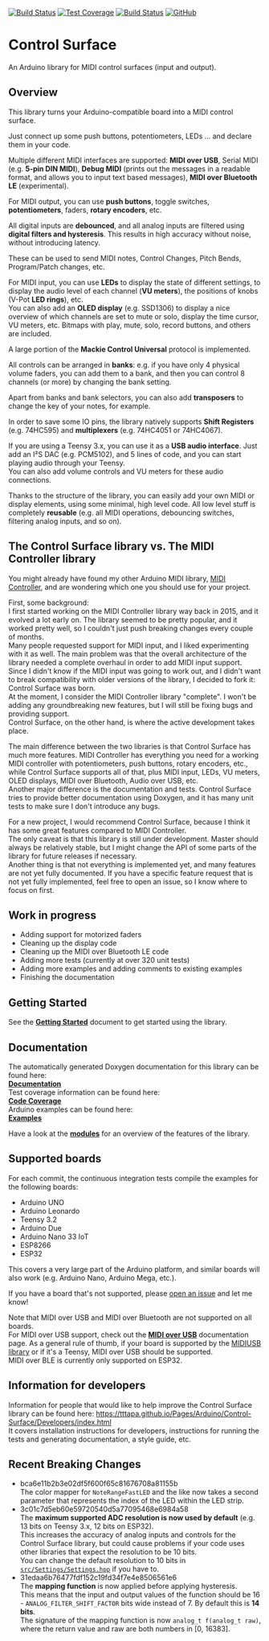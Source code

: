 [![Build Status](https://github.com/tttapa/Control-Surface/workflows/CI%20Tests/badge.svg)](https://github.com/tttapa/Control-Surface/actions)
[![Test Coverage](https://img.shields.io/endpoint?url=https://raw.githubusercontent.com/tttapa/Control-Surface-doc/master/docs/Coverage/shield.io.coverage.json)](https://tttapa.github.io/Control-Surface-doc/Coverage/index.html)
[![Build Status](https://travis-ci.org/tttapa/Control-Surface.svg?branch=master)](https://travis-ci.org/tttapa/Control-Surface)
[![GitHub](https://img.shields.io/github/stars/tttapa/Control-Surface?label=GitHub&logo=github)](https://github.com/tttapa/Control-Surface)

# Control Surface

An Arduino library for MIDI control surfaces (input and output).

## Overview

This library turns your Arduino-compatible board into a MIDI control surface.  

Just connect up some push buttons, potentiometers, LEDs ... and declare them in
your code.

Multiple different MIDI interfaces are supported: **MIDI over USB**, Serial MIDI 
(e.g. **5-pin DIN MIDI**), **Debug MIDI** (prints out the messages in a readable
format, and allows you to input text based messages), **MIDI over Bluetooth LE**
(experimental).

For MIDI output, you can use **push buttons**, toggle switches, 
**potentiometers**, faders, **rotary encoders**, etc.

All digital inputs are **debounced**, and all analog inputs are filtered using 
**digital filters and hysteresis**. This results in high accuracy without noise,
without introducing latency.

These can be used to send MIDI notes, Control Changes, Pitch Bends, 
Program/Patch changes, etc.

For MIDI input, you can use **LEDs** to display the state of different settings, 
to display the audio level of each channel (**VU meters**), the positions of knobs 
(V-Pot **LED rings**), etc.  
You can also add an **OLED display** (e.g. SSD1306) to display a nice overview 
of which channels are set to mute or solo, display the time cursor, VU meters,
etc. Bitmaps with play, mute, solo, record buttons, and others are included.  

A large portion of the **Mackie Control Universal** protocol is implemented.

All controls can be arranged in **banks**: e.g. if you have only 4 physical 
volume faders, you can add them to a bank, and then you can control 8 channels 
(or more) by changing the bank setting.

Apart from banks and bank selectors, you can also add **transposers** to change 
the key of your notes, for example.

In order to save some IO pins, the library natively supports **Shift Registers** 
(e.g. 74HC595) and **multiplexers** (e.g. 74HC4051 or 74HC4067).

If you are using a Teensy 3.x, you can use it as a **USB audio interface**. Just
add an I²S DAC (e.g. PCM5102), and 5 lines of code, and you can start playing 
audio through your Teensy.  
You can also add volume controls and VU meters for these audio connections.

Thanks to the structure of the library, you can easily add your own MIDI or 
display elements, using some minimal, high level code. All low level stuff is
completely **reusable** (e.g. all MIDI operations, debouncing switches, 
filtering analog inputs, and so on).

## The Control Surface library vs. The MIDI Controller library

You might already have found my other Arduino MIDI library, [MIDI Controller](https://github.com/tttapa/MIDI_Controller), 
and are wondering which one you should use for your project.

First, some background:  
I first started working on the MIDI Controller library way back in 2015, and it
evolved a lot early on. The library seemed to be pretty popular, and it worked
pretty well, so I couldn't just push breaking changes every couple of months.  
Many people requested support for MIDI input, and I liked experimenting with it
as well. The main problem was that the overall architecture of the library 
needed a complete overhaul in order to add MIDI input support. Since I didn't 
know if the MIDI input was going to work out, and I didn't want to break 
compatibility with older versions of the library, I decided to fork it: Control
Surface was born.  
At the moment, I consider the MIDI Controller library "complete". I won't be 
adding any groundbreaking new features, but I will still be fixing bugs and 
providing support.  
Control Surface, on the other hand, is where the active development takes place.

The main difference between the two libraries is that Control Surface has much
more features. MIDI Controller has everything you need for a working MIDI 
controller with potentiometers, push buttons, rotary encoders, etc., while 
Control Surface supports all of that, plus MIDI input, LEDs, VU meters, OLED 
displays, MIDI over Bluetooth, Audio over USB, etc.  
Another major difference is the documentation and tests. Control Surface tries
to provide better documentation using Doxygen, and it has many unit tests to 
make sure I don't introduce any bugs.

For a new project, I would recommend Control Surface, because I think it has 
some great features compared to MIDI Controller.  
The only caveat is that this library is still under development. Master should 
always be relatively stable, but I might change the API of some parts of the 
library for future releases if necessary.  
Another thing is that not everything is implemented yet, and many features are 
not yet fully documented. If you have a specific feature request that is not yet
fully implemented, feel free to open an issue, so I know where to focus on first.

## Work in progress

- Adding support for motorized faders
- Cleaning up the display code
- Cleaning up the MIDI over Bluetooth LE code
- Adding more tests (currently at over 320 unit tests)
- Adding more examples and adding comments to existing examples
- Finishing the documentation

## Getting Started

See the [**Getting Started**](https://tttapa.github.io/Control-Surface-doc/Doxygen/dd/dcc/md_Getting-Started.html)
document to get started using the library.

## Documentation

The automatically generated Doxygen documentation for this library can be found 
here:  
[**Documentation**](https://tttapa.github.io/Control-Surface-doc/Doxygen/index.html)  
Test coverage information can be found here:  
[**Code Coverage**](https://tttapa.github.io/Control-Surface-doc/Coverage/index.html)  
Arduino examples can be found here:  
[**Examples**](https://tttapa.github.io/Control-Surface-doc/Doxygen/examples.html)

Have a look at the [**modules**](https://tttapa.github.io/Control-Surface-doc/Doxygen/modules.html)
for an overview of the features of the library.

## Supported boards

For each commit, the continuous integration tests compile the examples for the
following boards:

- Arduino UNO
- Arduino Leonardo
- Teensy 3.2
- Arduino Due
- Arduino Nano 33 IoT
- ESP8266
- ESP32

This covers a very large part of the Arduino platform, and similar boards will
also work (e.g. Arduino Nano, Arduino Mega, etc.).

If you have a board that's not supported, please 
[open an issue](https://github.com/tttapa/Control-Surface/issues/new)
and let me know!

Note that MIDI over USB and MIDI over Bluetooth are not supported on all boards.  
For MIDI over USB support, check out the [**MIDI over USB**](https://tttapa.github.io/Control-Surface-doc/Doxygen/d8/d4a/md_pages_MIDI-over-USB.html)
documentation page. As a general rule of thumb, if your board is supported by 
the [MIDIUSB library](https://github.com/arduino-libraries/MIDIUSB) or if it's
a Teensy, MIDI over USB should be supported.  
MIDI over BLE is currently only supported on ESP32.

## Information for developers

Information for people that would like to help improve the Control Surface 
library can be found here: 
<https://tttapa.github.io/Pages/Arduino/Control-Surface/Developers/index.html>  
It covers installation instructions for developers, instructions for running the
tests and generating documentation, a style guide, etc.

## Recent Breaking Changes

 - bca6e11b2b3e02df5f600f65c81676708a81155b  
   The color mapper for `NoteRangeFastLED` and the like now takes a second 
   parameter that represents the index of the LED within the LED strip.
 - 3c01c7d5eb60e59720540d5a77095468e6984a58  
   The **maximum supported ADC resolution is now used by default** (e.g. 13 bits
   on Teensy 3.x, 12 bits on ESP32).  
   This increases the accuracy of analog inputs and controls for the Control 
   Surface library, but could cause problems if your code uses other libraries
   that expect the resolution to be 10 bits.  
   You can change the default resolution to 10 bits in 
   [`src/Settings/Settings.hpp`](https://tttapa.github.io/Control-Surface/Doc/Doxygen/db/d02/Settings_8hpp.html#a8db0fcdeeb644f813c9b29211ce0a1ae)
   if you have to.
 - 31edaa6b76477fdf152c19fd34f7e4e8506561e6  
   The **mapping function** is now applied before applying hysteresis.  
   This means that the input and output values of the function should be 
   16 - `ANALOG_FILTER_SHIFT_FACTOR` bits wide instead of 7. By default this is
   **14 bits**.  
   The signature of the mapping function is now `analog_t f(analog_t raw)`, 
   where the return value and raw are both numbers in [0, 16383].